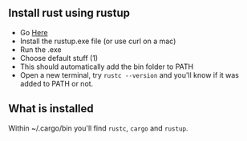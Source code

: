 ## Install rust using rustup

* Go [Here](https://www.rust-lang.org/tools/install)
* Install the rustup.exe file (or use curl on a mac)
* Run the .exe
* Choose default stuff (1)
* This should automatically add the bin folder to PATH
* Open a new terminal, try `rustc --version` and you'll know if it was added to PATH or not.

## What is installed

Within ~/.cargo/bin you'll find `rustc`, `cargo` and `rustup`.